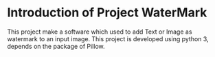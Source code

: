 
# Introduction of Project WaterMark
This project make a software which used to add Text or Image as watermark to an input image.
This project is developed using python 3, depends on the package of Pillow.



```python

```
